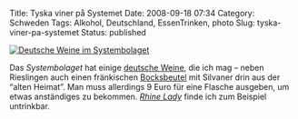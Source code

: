 Title: Tyska viner på Systemet
Date: 2008-09-18 07:34
Category: Schweden
Tags: Alkohol, Deutschland, EssenTrinken, photo
Slug: tyska-viner-pa-systemet
Status: published

[![Deutsche Weine im
Systembolaget](/pic/tysksystem_s.jpg "Deutsche Weine im Systembolaget")](/pic/tysksystem_l.jpg)

Das *Systembolaget* hat einige [deutsche
Weine](http://systembolaget.se/Applikationer/Sok/ResultatLista.htm?Sok=Av&SokKriteria=Vitaviner:0:0::122:177:0:9999:0:0:::::0:0:0:0:0:0::::::::::::::0:100:2:0:True:::&Butik=0&SidNr=1&SortKol=namn&Asc=1&SokOrdinarieSort=True&SokVarugrupp=Vitaviner&SokStrangar=VITA+VINER:Tyskland:Alla+storlekar::::::),
die ich mag – neben Rieslingen auch einen fränkischen
[Bocksbeutel](http://de.wikipedia.org/wiki/Bocksbeutel) mit Silvaner
drin aus der “alten Heimat”. Man muss allerdings 9 Euro für eine Flasche
ausgeben, um etwas anständiges zu bekommen. [*Rhine
Lady*](http://systembolaget.se/SokDrycker/Produkt?VaruNr=5916) finde ich
zum Beispiel untrinkbar.

